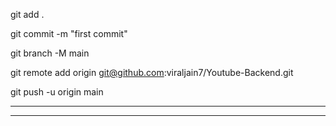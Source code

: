 git add .

git commit -m "first commit"

git branch -M main

git remote add origin git@github.com:viraljain7/Youtube-Backend.git

git push -u origin main

---

---
